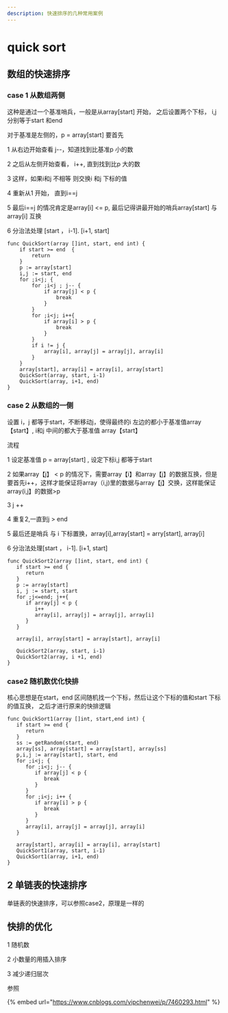 ```yaml
---
description: 快速排序的几种常用案例
---
```


# quick sort

##  数组的快速排序

### case 1 从数组两侧

这种是通过一个基准哨兵，一般是从array\[start\] 开始， 之后设置两个下标， i,j 分别等于start 和end

对于基准是左侧的，p = array\[start\] 要首先

1  从右边开始查看 j--，知道找到比基准p 小的数

2 之后从左侧开始查看， i++, 直到找到比p 大的数

3  这样，如果i和j 不相等 则交换i 和j 下标的值

4 重新从1 开始， 直到i==j

5 最后i==j 的情况肯定是array\[i\] &lt;= p, 最后记得讲最开始的哨兵array\[start\] 与array\[i\] 互换

6 分治法处理 \[start ， i-1\].  \[i+1, start\]

```text
func QuickSort(array []int, start, end int) {
	if start >= end  {
		return
	}
	p := array[start]
	i,j := start, end
	for ;i<j; {
		for ;i<j ; j-- {
			if array[j] < p {
				break
			}
		}
		for ;i<j; i++{
			if array[i] > p {
				break
			}
		}
		if i != j {
			array[i], array[j] = array[j], array[i]
		}
	}
	array[start], array[i] = array[i], array[start]
	QuickSort(array, start, i-1)
	QuickSort(array, i+1, end)
}
```



### case 2 从数组的一侧

设置 i，j 都等于start，不断移动j，使得最终的i 左边的都小于基准值array【start】, i和j 中间的都大于基准值 array【start】

流程

1 设定基准值 p = array\[start\] , 设定下标i,j 都等于start

2 如果array【j】 &lt; p 的情况下，需要array【i】和array【j】的数据互换，但是要首先i++，这样才能保证将array（i,j\)里的数据与array【j】交换，这样能保证array\(i,j】的数据&gt;p

3 j ++

4 重复2,一直到j &gt; end

5 最后还是哨兵 与 i 下标置换，array\[i\],array\[start\] = arry\[start\], array\[i\]

6 分治法处理\[start ， i-1\].  \[i+1, start\]

```text
func QuickSort2(array []int, start, end int) {
   if start >= end {
      return
   }
   p := array[start]
   i, j := start, start
   for ;j<=end; j++{
      if array[j] < p {
         i++
         array[i], array[j] = array[j], array[i]
      }
   }

   array[i], array[start] = array[start], array[i]

   QuickSort2(array, start, i-1)
   QuickSort2(array, i +1, end)
}
```

 

### case2 随机数优化快排

核心思想是在start，end 区间随机找一个下标，然后让这个下标的值和start 下标的值互换， 之后才进行原来的快排逻辑

```text
func QuickSort1(array []int, start,end int) {
   if start >= end {
      return
   }
   ss := getRandom(start, end)
   array[ss], array[start] = array[start], array[ss]
   p,i,j := array[start], start, end
   for ;i<j; {
      for ;i<j; j-- {
         if array[j] < p {
            break
         }
      }
      for ;i<j; i++ {
         if array[i] > p {
            break
         }
      }
      array[i], array[j] = array[j], array[i]
   }

   array[start], array[i] = array[i], array[start]
   QuickSort1(array, start, i-1)
   QuickSort1(array, i+1, end)
}
```

 



## 2 单链表的快速排序

单链表的快速排序，可以参照case2，原理是一样的



## 快排的优化

1 随机数

2 小数量的用插入排序

3 减少递归层次

参照

{% embed url="https://www.cnblogs.com/vipchenwei/p/7460293.html" %}

